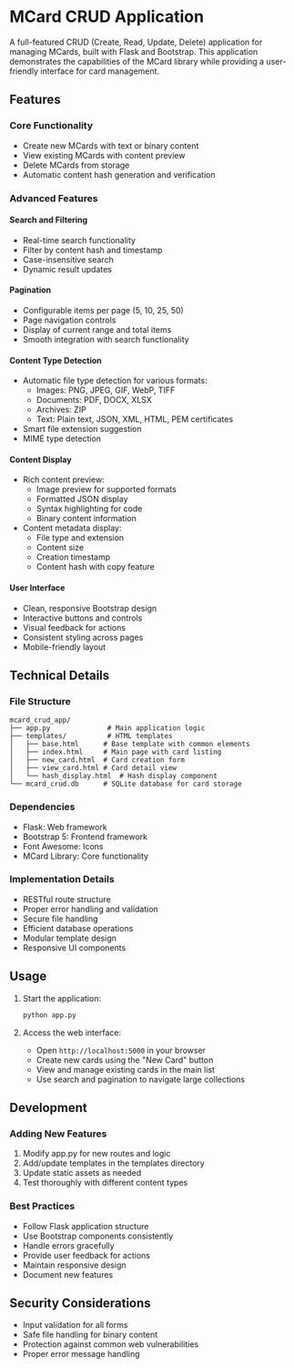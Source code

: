 # MCard CRUD Application

A full-featured CRUD (Create, Read, Update, Delete) application for managing MCards, built with Flask and Bootstrap. This application demonstrates the capabilities of the MCard library while providing a user-friendly interface for card management.

## Features

### Core Functionality
- Create new MCards with text or binary content
- View existing MCards with content preview
- Delete MCards from storage
- Automatic content hash generation and verification

### Advanced Features

#### Search and Filtering
- Real-time search functionality
- Filter by content hash and timestamp
- Case-insensitive search
- Dynamic result updates

#### Pagination
- Configurable items per page (5, 10, 25, 50)
- Page navigation controls
- Display of current range and total items
- Smooth integration with search functionality

#### Content Type Detection
- Automatic file type detection for various formats:
  - Images: PNG, JPEG, GIF, WebP, TIFF
  - Documents: PDF, DOCX, XLSX
  - Archives: ZIP
  - Text: Plain text, JSON, XML, HTML, PEM certificates
- Smart file extension suggestion
- MIME type detection

#### Content Display
- Rich content preview:
  - Image preview for supported formats
  - Formatted JSON display
  - Syntax highlighting for code
  - Binary content information
- Content metadata display:
  - File type and extension
  - Content size
  - Creation timestamp
  - Content hash with copy feature

#### User Interface
- Clean, responsive Bootstrap design
- Interactive buttons and controls
- Visual feedback for actions
- Consistent styling across pages
- Mobile-friendly layout

## Technical Details

### File Structure
```
mcard_crud_app/
├── app.py              # Main application logic
├── templates/          # HTML templates
│   ├── base.html      # Base template with common elements
│   ├── index.html     # Main page with card listing
│   ├── new_card.html  # Card creation form
│   ├── view_card.html # Card detail view
│   └── hash_display.html  # Hash display component
└── mcard_crud.db      # SQLite database for card storage
```

### Dependencies
- Flask: Web framework
- Bootstrap 5: Frontend framework
- Font Awesome: Icons
- MCard Library: Core functionality

### Implementation Details
- RESTful route structure
- Proper error handling and validation
- Secure file handling
- Efficient database operations
- Modular template design
- Responsive UI components

## Usage

1. Start the application:
   ```bash
   python app.py
   ```

2. Access the web interface:
   - Open `http://localhost:5000` in your browser
   - Create new cards using the "New Card" button
   - View and manage existing cards in the main list
   - Use search and pagination to navigate large collections

## Development

### Adding New Features
1. Modify app.py for new routes and logic
2. Add/update templates in the templates directory
3. Update static assets as needed
4. Test thoroughly with different content types

### Best Practices
- Follow Flask application structure
- Use Bootstrap components consistently
- Handle errors gracefully
- Provide user feedback for actions
- Maintain responsive design
- Document new features

## Security Considerations
- Input validation for all forms
- Safe file handling for binary content
- Protection against common web vulnerabilities
- Proper error message handling
